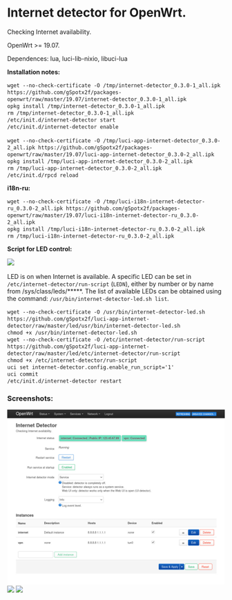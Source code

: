 # Internet detector for OpenWrt.
Checking Internet availability.

OpenWrt >= 19.07.

Dependences: lua, luci-lib-nixio, libuci-lua

**Installation notes:**

    wget --no-check-certificate -O /tmp/internet-detector_0.3.0-1_all.ipk https://github.com/gSpotx2f/packages-openwrt/raw/master/19.07/internet-detector_0.3.0-1_all.ipk
    opkg install /tmp/internet-detector_0.3.0-1_all.ipk
    rm /tmp/internet-detector_0.3.0-1_all.ipk
    /etc/init.d/internet-detector start
    /etc/init.d/internet-detector enable

    wget --no-check-certificate -O /tmp/luci-app-internet-detector_0.3.0-2_all.ipk https://github.com/gSpotx2f/packages-openwrt/raw/master/19.07/luci-app-internet-detector_0.3.0-2_all.ipk
    opkg install /tmp/luci-app-internet-detector_0.3.0-2_all.ipk
    rm /tmp/luci-app-internet-detector_0.3.0-2_all.ipk
    /etc/init.d/rpcd reload

**i18n-ru:**

    wget --no-check-certificate -O /tmp/luci-i18n-internet-detector-ru_0.3.0-2_all.ipk https://github.com/gSpotx2f/packages-openwrt/raw/master/19.07/luci-i18n-internet-detector-ru_0.3.0-2_all.ipk
    opkg install /tmp/luci-i18n-internet-detector-ru_0.3.0-2_all.ipk
    rm /tmp/luci-i18n-internet-detector-ru_0.3.0-2_all.ipk

**Script for LED control:**

![](https://github.com/gSpotx2f/luci-app-internet-detector/blob/master/screenshots/internet-led.jpg)

LED is on when Internet is available. A specific LED can be set in `/etc/internet-detector/run-script` (`LEDN`), either by number or by name from /sys/class/leds/*****. The list of available LEDs can be obtained using the command: `/usr/bin/internet-detector-led.sh list`.

    wget --no-check-certificate -O /usr/bin/internet-detector-led.sh https://github.com/gSpotx2f/luci-app-internet-detector/raw/master/led/usr/bin/internet-detector-led.sh
    chmod +x /usr/bin/internet-detector-led.sh
    wget --no-check-certificate -O /etc/internet-detector/run-script https://github.com/gSpotx2f/luci-app-internet-detector/raw/master/led/etc/internet-detector/run-script
    chmod +x /etc/internet-detector/run-script
    uci set internet-detector.config.enable_run_script='1'
    uci commit
    /etc/init.d/internet-detector restart

### Screenshots:

![](https://github.com/gSpotx2f/luci-app-internet-detector/blob/master/screenshots/01.jpg)
![](https://github.com/gSpotx2f/luci-app-internet-detector/blob/master/screenshots/03.jpg)
![](https://github.com/gSpotx2f/luci-app-internet-detector/blob/master/screenshots/04.jpg)
